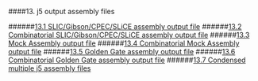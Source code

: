 ####13. j5 output assembly files

######[13.1 SLIC/Gibson/CPEC/SLiCE assembly output file](chp13_1.html)
######[13.2 Combinatorial SLIC/Gibson/CPEC/SLiCE assembly output file](chp13_2.html)
######[13.3 Mock Assembly output file](chp13_3.html)
######[13.4 Combinatorial Mock Assembly output file](chp13_4.html)
######[13.5 Golden Gate assembly output file](chp13_5.html)
######[13.6 Combinatorial Golden Gate assembly output file](chp13_6.html)
######[13.7 Condensed multiple j5 assembly files](chp13_7.html)
